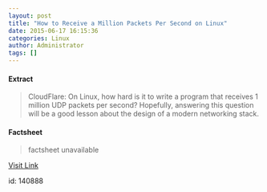 ```yaml
---
layout: post
title: "How to Receive a Million Packets Per Second on Linux"
date: 2015-06-17 16:15:36
categories: Linux
author: Administrator
tags: []
---
```



#### Extract
>CloudFlare: On Linux, how hard is it to write a program that receives 1 million UDP packets per second?&nbsp;Hopefully, answering this question will be a good lesson about the design of a modern networking stack.

#### Factsheet
>factsheet unavailable

[Visit Link](https://www.linux.com/news/enterprise/networking/835910-how-to-receive-a-million-packets-per-second-on-linux/)

id:  140888
